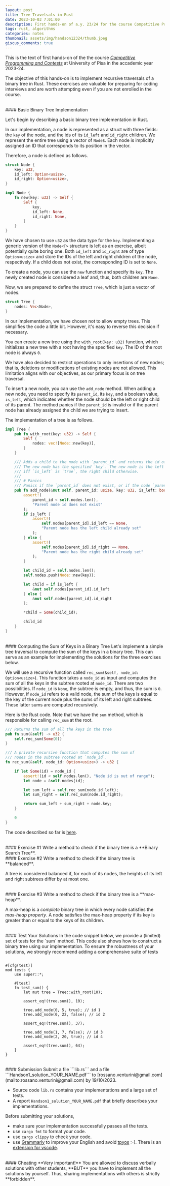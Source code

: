 ```yaml
---
layout: post
title: Tree Travelsals in Rust
date: 2023-10-03 7:01:00
description: First hands-on of a.y. 23/24 for the course Competitive Programming and Contests at University of Pisa
tags: rust, algorithms
categories: notes
thumbnail: assets/img/handson12324/thumb.jpeg
giscus_comments: true
---
```


This is the text of first hands-on of the the course [*Competitive Programming and Contests*](competitive/) at University of Pisa in the accademic year 2023-24.

The objective of this hands-on is to implement recursive traversals of a binary tree in Rust. These exercises are valuable for preparing for coding interviews and are worth attempting even if you are not enrolled in the course.

<br>
#### Basic Binary Tree Implementation

Let's begin by describing a basic binary tree implementation in Rust.

In our implementation, a node is represented as a struct with three fields: the `key` of the node, and the ids of its `id_left` and `id_right` children. We represent the entire tree using a vector of `Node`s. Each node is implicitly assigned an ID that corresponds to its position in the vector.

Therefore, a node is defined as follows.

```rust
struct Node {
    key: u32,
    id_left: Option<usize>,
    id_right: Option<usize>,
}

impl Node {
    fn new(key: u32) -> Self {
        Self {
            key,
            id_left: None,
            id_right: None,
        }
    }
}
```

We have chosen to use `u32` as the data type for the `key`. Implementing a generic version of the `Node<T>` structure is left as an exercise, albeit potentially quite boring one. Both `id_left` and `id_right` are of type `Option<usize>` and store the IDs of the left and right children of the node, respectively. If a child does not exist, the corresponding ID is set to `None`.

To create a node, you can use the `new` function and specify its `key`. The newly created node is considered a leaf and, thus, both children are `None`.

Now, we are prepared to define the struct `Tree`, which is just a vector of nodes.

```rust
struct Tree {
    nodes: Vec<Node>,
}
``` 

In our implementation, we have chosen not to allow empty trees. This simplifies the code a little bit. However, it's easy to reverse this decision if necessary.

You can create a new tree using the `with_root(key: u32)` function, which initializes a new tree with a root having the specified `key`. The ID of the root node is always `0`.

We have also decided to restrict operations to only insertions of new nodes; that is, deletions or modifications of existing nodes are not allowed. This limitation aligns with our objectives, as our primary focus is on tree traversal.

To insert a new node, you can use the `add_node` method. When adding a new node, you need to specify its `parent_id`, its `key`, and a boolean value, `is_left`, which indicates whether the node should be the left or right child of its parent. The method panics if the `parent_id` is invalid or if the parent node has already assigned the child we are trying to insert.

The implementation of a tree is as follows.

```rust
impl Tree {
    pub fn with_root(key: u32) -> Self {
        Self {
            nodes: vec![Node::new(key)],
        }
    }

    /// Adds a child to the node with `parent_id` and returns the id of the new node.
    /// The new node has the specified `key`. The new node is the left child of the node `parent_id`
    /// iff `is_left` is `true`, the right child otherwise.
    ///
    /// # Panics
    /// Panics if the `parent_id` does not exist, or if the node `parent_id ` has the child already set.
    pub fn add_node(&mut self, parent_id: usize, key: u32, is_left: bool) -> usize {
        assert!(
            parent_id < self.nodes.len(),
            "Parent node id does not exist"
        );
        if is_left {
            assert!(
                self.nodes[parent_id].id_left == None,
                "Parent node has the left child already set"
            );
        } else {
            assert!(
                self.nodes[parent_id].id_right == None,
                "Parent node has the right child already set"
            );
        }

        let child_id = self.nodes.len();
        self.nodes.push(Node::new(key));

        let child = if is_left {
            &mut self.nodes[parent_id].id_left
        } else {
            &mut self.nodes[parent_id].id_right
        };

        *child = Some(child_id);

        child_id
    }
}
```

<br>
#### Computing the Sum of Keys in a Binary Tree
Let's implement a simple tree traversal to compute the sum of the keys in a binary tree. This can serve as an example for implementing the solutions for the three exercises below.

We will use a recursive function called `rec_sum(&self, node_id: Option<usize>`). This function takes a `node_id` as input and computes the sum of all the keys in the subtree rooted at `node_id`. There are two possibilities. If `node_id` is `None`, the subtree is empty, and thus, the sum is `0`. However, if `node_id` refers to a valid node, the sum of the keys is equal to the key of the current node plus the sums of its left and right subtrees. These latter sums are computed recursively.

Here is the Rust code. Note that we have the `sum` method, which is responsible for calling `rec_sum` at the root.

```rust
/// Returns the sum of all the keys in the tree
pub fn sum(&self) -> u32 {
    self.rec_sum(Some(0))
}

/// A private recursive function that computes the sum of
/// nodes in the subtree rooted at `node_id`.
fn rec_sum(&self, node_id: Option<usize>) -> u32 {

    if let Some(id) = node_id {
        assert!(id < self.nodes.len(), "Node id is out of range");
        let node = &self.nodes[id];

        let sum_left = self.rec_sum(node.id_left);
        let sum_right = self.rec_sum(node.id_right);

        return sum_left + sum_right + node.key;
    }

    0
}
```

The code described so far is [here](zip/handson1_2324.zip).

<br>
#### Exercise #1
Write a method to check if the binary tree is a **Binary Search Tree**.

<br>
#### Exercise #2
Write a method to check if the binary tree is **balanced**.

A tree is considered balanced if, for each of its nodes, the heights of its left and right subtrees differ by at most one.

<br>
#### Exercise #3
Write a method to check if the binary tree is a **max-heap**.

A max-heap is a *complete* binary tree in which every node satisfies the *max-heap property*. 
A node satisfies the max-heap property if its key is greater than or equal to the keys of its children.

<br>
#### Test Your Solutions
In the code snippet below, we provide a (limited) set of tests for the `sum` method.
This code also shows how to construct a binary tree using our implementation.
To ensure the robustness of your solutions, we strongly recommend adding a comprehensive suite of tests

```

#[cfg(test)]
mod tests {
    use super::*;

    #[test]
    fn test_sum() {
        let mut tree = Tree::with_root(10);

        assert_eq!(tree.sum(), 10);

        tree.add_node(0, 5, true); // id 1
        tree.add_node(0, 22, false); // id 2

        assert_eq!(tree.sum(), 37);

        tree.add_node(1, 7, false); // id 3
        tree.add_node(2, 20, true); // id 4

        assert_eq!(tree.sum(), 64);
    }
}
```

<br>
#### Submission
Submit a file ```lib.rs``` and a file ```Handson1_solution_YOUR_NAME.pdf``` to [rossano.venturini@gmail.com](mailto:rossano.venturini@gmail.com) by 19/10/2023. 

- Source code ```lib.rs``` contains your implementations and a large set of tests.
- A report ```Handson1_solution_YOUR_NAME.pdf``` that briefly describes your implementations.

Before submitting your solutions,
- make sure your implementation successfully passes all the tests.
- use ```cargo fmt``` to format your code.
- use ```cargo clippy``` to check your code.
- use [Grammarly](https://grammarly.com/) to improve your English and avoid [tpyos](https://en.wiktionary.org/wiki/tpyo#English) :-). There is an [extension for vscode](https://marketplace.visualstudio.com/items?itemName=znck.grammarly).  

<br>
#### Cheating
**Very important!** You are allowed to discuss verbally solutions with other students, **BUT** you have to implement all the solutions by yourself. Thus, sharing implementations with others is strictly **forbidden**.